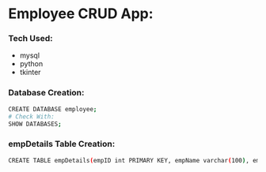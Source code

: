 # Employee CRUD App:
### Tech Used:
* mysql
* python
* tkinter
### Database Creation:
```sh 
CREATE DATABASE employee;
# Check With:
SHOW DATABASES;
```
### empDetails Table Creation:
```sh 
CREATE TABLE empDetails(empID int PRIMARY KEY, empName varchar(100), empDept varchar(100));
```